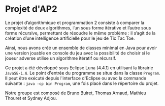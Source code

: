 Projet d'AP2
============

Le projet d’algorithmique et programmation 2 consiste à comparer la complexité de
deux algorithmes, l’un sous forme itérative et l’autre sous forme récursive,
permettant de résoudre le même problème : il s’agit de la création d’une intelligence
artificielle pour le jeu de Tic Tac Toe.

Ainsi, nous avons créé un ensemble de classes minimal en Java pour avoir
une version jouable en console du jeu avec la possibilité de choisir si
le joueur adverse utilise un algorithme itératif ou récursif.

Ce projet a été développé sous Eclipse Luna (4.4.1) en utilisant la
librairie `JavaSE-1.8`. Le point d'entrée du programme se situe dans la classe `Program`.
Il peut être exécuté depuis l'interface d'Eclipse ou avec la commande suivante :
`java -cp bin Program`, une fois placé dans le répertoire du projet.

Notre groupe est composé de Bruno Buiret, Thomas Arnaud, Mathieu Thouret
et Sydney Adjou.